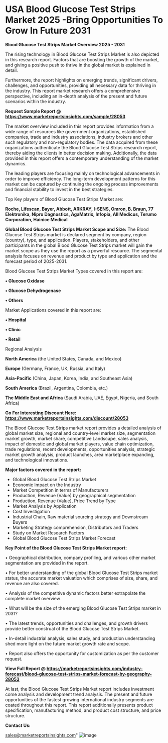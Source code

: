 # USA Blood Glucose Test Strips Market 2025 -Bring Opportunities To Grow In Future 2031

<Strong> Blood Glucose Test Strips Market Overview 2025 - 2031</strong>

The rising technology in Blood Glucose Test Strips Market is also depicted in this research report. Factors that are boosting the growth of the market, and giving a positive push to thrive in the global market is explained in detail.

Furthermore, the report highlights on emerging trends, significant drivers, challenges, and opportunities, providing all necessary data for thriving in the industry. This report market research offers a comprehensive perspective, including an in-depth analysis of the present and future scenarios within the industry.

<strong>Request Sample Report @ <a href=https://www.marketreportsinsights.com/sample/28053>https://www.marketreportsinsights.com/sample/28053</a></strong>

The market overview included in this report provides information from a wide range of resources like government organizations, established companies, trade and industry associations, industry brokers and other such regulatory and non-regulatory bodies. The data acquired from these organizations authenticate the Blood Glucose Test Strips research report, thereby aiding the clients in better decision making. Additionally, the data provided in this report offers a contemporary understanding of the market dynamics.

The leading players are focusing mainly on technological advancements in order to improve efficiency. The long-term development patterns for this market can be captured by continuing the ongoing process improvements and financial stability to invest in the best strategies.

Top Key players of Blood Glucose Test Strips Market are:

<strong>Roche, Lifescan, Bayer, Abbott, ARKRAY, I-SENS, Omron, B. Braun, 77 Elektronika, Nipro Dagnostics, AgaMatrix, Infopia, All Medicus, Terumo Corporation, Hainice Medical</strong>

<strong><b>Global Blood Glucose Test Strips Market Scope and Size:</b></strong>
The Blood Glucose Test Strips market is declared segment by company, region (country), type, and application. Players, stakeholders, and other participants in the global Blood Glucose Test Strips market will gain the market scope as they use the report as a powerful resource. The segmental analysis focuses on revenue and product by type and application and the forecast period of 2025-2031.

Blood Glucose Test Strips Market Types covered in this report are:

<strong>• Glucose Oxidase

• Glucose Dehydrogenase

• Others</strong>

Market Applications covered in this report are:

<strong>• Hospital

• Clinic

• Retail</strong> 

Regional Analysis

<strong>North America</strong> (the United States, Canada, and Mexico)

<strong>Europe</strong> (Germany, France, UK, Russia, and Italy)

<strong>Asia-Pacific</strong> (China, Japan, Korea, India, and Southeast Asia)

<strong>South America</strong> (Brazil, Argentina, Colombia, etc.)

<strong>The Middle East and Africa</strong> (Saudi Arabia, UAE, Egypt, Nigeria, and South Africa)

<strong>Go For Interesting Discount Here: <a href=https://www.marketreportsinsights.com/discount/28053>https://www.marketreportsinsights.com/discount/28053</a></strong>

The Blood Glucose Test Strips market report provides a detailed analysis of global market size, regional and country-level market size, segmentation market growth, market share, competitive Landscape, sales analysis, impact of domestic and global market players, value chain optimization, trade regulations, recent developments, opportunities analysis, strategic market growth analysis, product launches, area marketplace expanding, and technological innovations.

<strong><b>Major factors covered in the report:</b></strong>
<ul>
  <li>Global Blood Glucose Test Strips Market </li>
  <li>Economic Impact on the Industry</li>
  <li>Market Competition in terms of Manufacturers</li>
  <li>Production, Revenue (Value) by geographical segmentation</li>
  <li>Production, Revenue (Value), Price Trend by Type</li>
  <li>Market Analysis by Application</li>
  <li>Cost Investigation</li>
  <li>Industrial Chain, Raw material sourcing strategy and Downstream Buyers</li>
  <li>Marketing Strategy comprehension, Distributors and Traders</li>
  <li>Study on Market Research Factors</li>
  <li>Global Blood Glucose Test Strips Market Forecast</li>
</ul>

<strong><b>Key Point of the Blood Glucose Test Strips Market report:</b></strong>

• Geographical distribution, company profiling, and various other market segmentation are provided in the report.

• For better understanding of the global Blood Glucose Test Strips market status, the accurate market valuation which comprises of size, share, and revenue are also covered.

• Analysis of the competitive dynamic factors better extrapolate the complete market overview

• What will be the size of the emerging Blood Glucose Test Strips market in 2031?

• The latest trends, opportunities and challenges, and growth drivers provide better construal of the Blood Glucose Test Strips Market.

• In-detail industrial analysis, sales study, and production understanding shed more light on the future market growth rate and scope.

• Report also offers the opportunity for customization as per the customer request.

<strong><b>View Full Report @ <a href=https://marketreportsinsights.com/industry-forecast/blood-glucose-test-strips-market-forecast-by-geography-28053>https://marketreportsinsights.com/industry-forecast/blood-glucose-test-strips-market-forecast-by-geography-28053</a></b></strong>


At last, the Blood Glucose Test Strips Market report includes investment come analysis and development trend analysis. The present and future opportunities of the fastest growing international industry segments are coated throughout this report. This report additionally presents product specification, manufacturing method, and product cost structure, and price structure.

<strong>Contact Us:</strong>

sales@marketreportsinsights.com"
![image](https://github.com/user-attachments/assets/d50e740c-2cc4-49a6-96f9-221c07ce814d)
